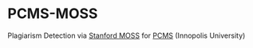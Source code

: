 # PCMS-MOSS
Plagiarism Detection via [Stanford MOSS](https://theory.stanford.edu/~aiken/moss/) for [PCMS](https://pcms.university.innopolis.ru/) (Innopolis University)
